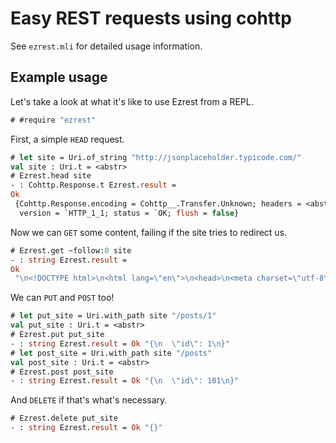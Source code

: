# Easy REST requests using cohttp

See `ezrest.mli` for detailed usage information.

## Example usage
Let's take a look at what it's like to use Ezrest from a REPL.
```ocaml require-package=ezrest env=demo
# #require "ezrest"
```

First, a simple `HEAD` request.
```ocaml env=demo
# let site = Uri.of_string "http://jsonplaceholder.typicode.com/"
val site : Uri.t = <abstr>
# Ezrest.head site
- : Cohttp.Response.t Ezrest.result =
Ok
 {Cohttp.Response.encoding = Cohttp__.Transfer.Unknown; headers = <abstr>;
  version = `HTTP_1_1; status = `OK; flush = false}
```

Now we can `GET` some content, failing if the site tries to redirect us.
```ocaml env=demo
# Ezrest.get ~follow:0 site
- : string Ezrest.result =
Ok
 "\n<!DOCTYPE html>\n<html lang=\"en\">\n<head>\n<meta charset=\"utf-8\" />\n<meta name=\"viewport\" content=\"width=device-width, initial-scale=1, shrink-to-fit=no\" />\n<link rel=\"stylesheet\" href=\"/style.css\" />\n<link rel=\"stylesheet\" href=\"https://cdnjs.cloudflare.com/ajax/libs/prism/1.21.0/themes/prism-tom"... (* string length 6949; truncated *)
```

We can `PUT` and `POST` too!
```ocaml env=demo
# let put_site = Uri.with_path site "/posts/1"
val put_site : Uri.t = <abstr>
# Ezrest.put put_site
- : string Ezrest.result = Ok "{\n  \"id\": 1\n}"
# let post_site = Uri.with_path site "/posts"
val post_site : Uri.t = <abstr>
# Ezrest.post post_site
- : string Ezrest.result = Ok "{\n  \"id\": 101\n}"
```

And `DELETE` if that's what's necessary.
```ocaml env=demo
# Ezrest.delete put_site
- : string Ezrest.result = Ok "{}"
```
